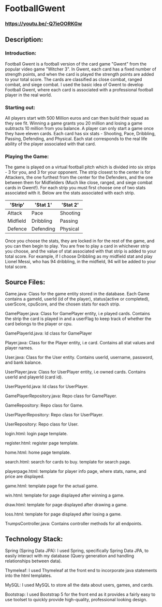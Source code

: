 # FootballGwent
### https://youtu.be/-Q7ieOORKGw
## Description:
### Introduction:
Football Gwent is a football version of the card game "Gwent" from the popular video game "Witcher 3". In Gwent, each card has a fixed number of strength points, and when the card is played the strength points are added to your total score. The cards are classified as close combat, ranged combat, and siege combat. I used the basic idea of Gwent to develop Football Gwent, where each card is associated with a professional football player in the real world.

### Starting out:
All players start with 500 Million euros and can then build their squad as they see fit. Winning a game grants you 20 million and losing a game subtracts 10 million from you balance. A player can only start a game once they have eleven cards. Each card has six stats - Shooting, Pace, Dribbling, Passing, Defending, and Physical. Each stat corresponds to the real life ability of the player associated with that card.

### Playing the Game:
The game is played on a virtual football pitch which is divided into six strips - 3 for you, and 3 for your opponent. The strip closest to the center is for Attackers, the one furthest from the center for the Defenders, and the one between them for Midfielders (Much like close, ranged, and siege combat cards in Gwent!). For each strip you must first choose one of two stats associated with it. Below are the stats associated with each strip.

| 'Strip'  | 'Stat 1'  | 'Stat 2' |
|----------|-----------|----------|
| Attack   | Pace      | Shooting |
| Midfield | Dribbling | Passing  |
| Defence  | Defending | Physical |

Once you choose the stats, they are locked in for the rest of the game, and you can then begin to play. You are free to play a card in whichever strip you choose, and the value of stat associated with that strip is added to your total score. For example, if I choose Dribbling as my midfield stat and play Lionel Messi, who has 94 dribbling, in the midfield, 94 will be added to your total score.

## Source Files:
Game.java: Class for the game entity stored in the database. Each Game contains a gameId, userId (id of the player), status(active or completed), userScore, cpuScore, and the chosen stats for each strip.

GamePlayer.java: Class for GamePlayer entity, i.e played cards. Contains the strip the card is played in and a userFlag to keep track of whether the card belongs to the player or cpu.

GamePlayerId.java: Id class for GamePlayer

Player.java: Class for the Player entity, i.e card. Contains all stat values and player names.

User.java: Class for the User entity. Contains userId, username, password, and bank balance.

UserPlayer.java: Class for UserPlayer entity, i.e owned cards. Contains userId and playerId (card id).

UserPlayerId.java: Id class for UserPlayer.

GamePlayerRepository.java: Repo class for GamePlayer.

GameRepository: Repo class for Game.

UserPlayerRepository: Repo class for UserPlayer.

UserRepository: Repo class for User.

login.html: login page template.

register.html: register page template.

home.html: home page template.

search.html: search for cards to buy. template for search page.

playerpage.html: template for player info page, where stats, name, and price are displayed.

game.html: template page for the actual game.

win.html: template for page displayed after winning a game.

draw.html: template for page displayed after drawing a game.

loss.html: template for page displayed after losing a game.

TrumpsController.java: Contains controller methods for all endpoints.

## Technology Stack:
Spring (Spring Data JPA): I used Spring, specifically Spring Data JPA, to easily interact with my database (Query generation and handling relationships between data).

Thymeleaf: I used Thymeleaf at the front end to incorporate java statements into the html templates.

MySQL: I used MySQL to store all the data about users, games, and cards.

Bootstrap: I used Bootstrap 5 for the front end as it provides a fairly easy to use toolset to quickly provide high-quality, professional looking design.
